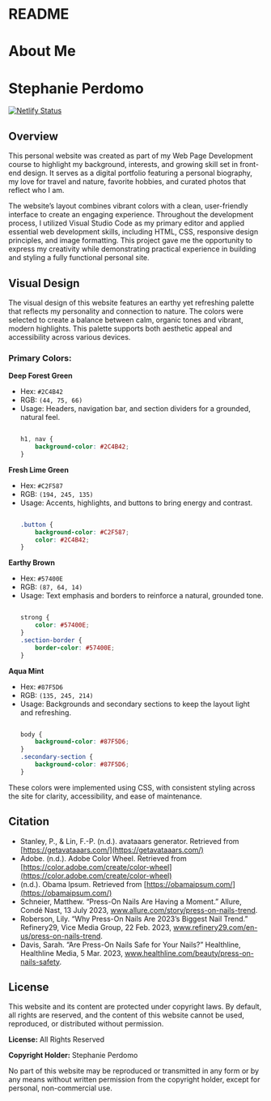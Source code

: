 # README

# About Me

# Stephanie Perdomo 

[![Netlify Status](https://api.netlify.com/api/v1/badges/280895eb-729c-409c-8299-52adc628a4fe/deploy-status)](https://app.netlify.com/sites/stephyyp-aboutme/deploys)

## Overview

This personal website was created as part of my Web Page Development course to highlight my background, interests, and growing skill set in front-end design. It serves as a digital portfolio featuring a personal biography, my love for travel and nature, favorite hobbies, and curated photos that reflect who I am.

The website’s layout combines vibrant colors with a clean, user-friendly interface to create an engaging experience. Throughout the development process, I utilized Visual Studio Code as my primary editor and applied essential web development skills, including HTML, CSS, responsive design principles, and image formatting. This project gave me the opportunity to express my creativity while demonstrating practical experience in building and styling a fully functional personal site.

## Visual Design
The visual design of this website features an earthy yet refreshing palette that reflects my personality and connection to nature. The colors were selected to create a balance between calm, organic tones and vibrant, modern highlights. This palette supports both aesthetic appeal and accessibility across various devices.

### Primary Colors:

**Deep Forest Green**
* Hex: `#2C4B42`
* RGB: `(44, 75, 66)`
* Usage: Headers, navigation bar, and section dividers for a grounded, natural feel.
    ```css
    
    h1, nav {
        background-color: #2C4B42;
    }
    ```

**Fresh Lime Green**
* Hex: `#C2F587`
* RGB: `(194, 245, 135)`
* Usage: Accents, highlights, and buttons to bring energy and contrast.
    ```css
    
    .button {
        background-color: #C2F587;
        color: #2C4B42;
    }
    ```

**Earthy Brown**
* Hex: `#57400E`
* RGB: `(87, 64, 14)`
* Usage: Text emphasis and borders to reinforce a natural, grounded tone.
    ```css
    
    strong {
        color: #57400E;
    }
    .section-border {
        border-color: #57400E;
    }
    ```

**Aqua Mint**
* Hex: `#87F5D6`
* RGB: `(135, 245, 214)`
* Usage: Backgrounds and secondary sections to keep the layout light and refreshing.
    ```css
   
    body {
        background-color: #87F5D6;
    }
    .secondary-section {
        background-color: #87F5D6;
    }
    ```

These colors were implemented using CSS, with consistent styling across the site for clarity, accessibility, and ease of maintenance.

## Citation

* Stanley, P., & Lin, F.-P. (n.d.). avataaars generator. Retrieved from [https://getavataaars.com/](https://getavataaars.com/)
* Adobe. (n.d.). Adobe Color Wheel. Retrieved from [https://color.adobe.com/create/color-wheel](https://color.adobe.com/create/color-wheel)
* (n.d.). Obama Ipsum. Retrieved from [https://obamaipsum.com/](https://obamaipsum.com/)
* Schneier, Matthew. “Press-On Nails Are Having a Moment.” Allure, Condé Nast, 13 July 2023, www.allure.com/story/press-on-nails-trend.
* Roberson, Lily. “Why Press-On Nails Are 2023’s Biggest Nail Trend.” Refinery29, Vice Media Group, 22 Feb. 2023, www.refinery29.com/en-us/press-on-nails-trend.
* Davis, Sarah. “Are Press-On Nails Safe for Your Nails?” Healthline, Healthline Media, 5 Mar. 2023, www.healthline.com/beauty/press-on-nails-safety.

## License

This website and its content are protected under copyright laws. By default, all rights are reserved, and the content of this website cannot be used, reproduced, or distributed without permission.

**License:** All Rights Reserved

**Copyright Holder:** Stephanie Perdomo

No part of this website may be reproduced or transmitted in any form or by any means without written permission from the copyright holder, except for personal, non-commercial use.